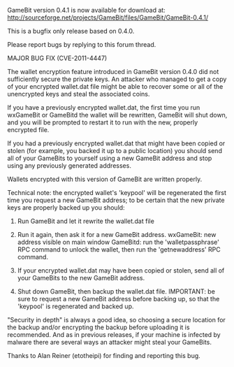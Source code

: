 GameBit version 0.4.1 is now available for download at:
http://sourceforge.net/projects/GameBit/files/GameBit/GameBit-0.4.1/

This is a bugfix only release based on 0.4.0.

Please report bugs by replying to this forum thread.

MAJOR BUG FIX  (CVE-2011-4447)

The wallet encryption feature introduced in GameBit version 0.4.0 did not sufficiently secure the private keys. An attacker who
managed to get a copy of your encrypted wallet.dat file might be able to recover some or all of the unencrypted keys and steal the
associated coins.

If you have a previously encrypted wallet.dat, the first time you run wxGameBit or GameBitd the wallet will be rewritten, GameBit will
shut down, and you will be prompted to restart it to run with the new, properly encrypted file.

If you had a previously encrypted wallet.dat that might have been copied or stolen (for example, you backed it up to a public
location) you should send all of your GameBits to yourself using a new GameBit address and stop using any previously generated addresses.

Wallets encrypted with this version of GameBit are written properly.

Technical note: the encrypted wallet's 'keypool' will be regenerated the first time you request a new GameBit address; to be certain that the
new private keys are properly backed up you should:

1. Run GameBit and let it rewrite the wallet.dat file

2. Run it again, then ask it for a new GameBit address.
wxGameBit: new address visible on main window
GameBitd: run the 'walletpassphrase' RPC command to unlock the wallet,  then run the 'getnewaddress' RPC command.

3. If your encrypted wallet.dat may have been copied or stolen, send all of your GameBits to the new GameBit address.

4. Shut down GameBit, then backup the wallet.dat file.
IMPORTANT: be sure to request a new GameBit address before backing up, so that the 'keypool' is regenerated and backed up.

"Security in depth" is always a good idea, so choosing a secure location for the backup and/or encrypting the backup before uploading it is recommended. And as in previous releases, if your machine is infected by malware there are several ways an attacker might steal your GameBits.

Thanks to Alan Reiner (etotheipi) for finding and reporting this bug.
